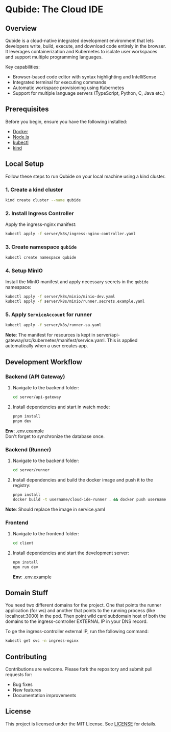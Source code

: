 # Qubide: The Cloud IDE

## Overview

Qubide is a cloud-native integrated development environment that lets developers write, build, execute, and download code entirely in the browser. It leverages containerization and Kubernetes to isolate user workspaces and support multiple programming languages.

Key capabilities:

* Browser-based code editor with syntax highlighting and IntelliSense
* Integrated terminal for executing commands
* Automatic workspace provisioning using Kubernetes
* Support for multiple language servers (TypeScript, Python, C, Java etc.)

## Prerequisites

Before you begin, ensure you have the following installed:

* [Docker](https://www.docker.com/)
* [Node.js](https://nodejs.org/)
* [kubectl](https://kubernetes.io/docs/tasks/tools/)
* [kind](https://kind.sigs.k8s.io/)

## Local Setup

Follow these steps to run Qubide on your local machine using a kind cluster.

### 1. Create a kind cluster

```bash
kind create cluster --name qubide
```

### 2. Install Ingress Controller

Apply the ingress-nginx manifest:

```bash
kubectl apply -f server/k8s/ingress-nginx-controller.yaml
```

### 3. Create namespace `qubide`

```bash
kubectl create namespace qubide
```

### 4. Setup MinIO

Install the MinIO manifest and apply necessary secrets in the `qubide` namespace:

```bash
kubectl apply -f server/k8s/minio/minio-dev.yaml
kubectl apply -f server/k8s/minio/runner.secrets.example.yaml
```

### 5. Apply `ServiceAccount` for runner

```bash
kubectl apply -f server/k8s/runner-sa.yaml
```

**Note**: The manifest for resources is kept in server/api-gateway/src/kubernetes/manifest/service.yaml. This is applied automatically when a user creates app.

## Development Workflow

### Backend (API Gateway)

1. Navigate to the backend folder:

   ```bash
   cd server/api-gateway
   ```
2. Install dependencies and start in watch mode:

   ```bash
   pnpm install
   pnpm dev
   ```
**Env**: .env.example  
Don't forget to synchronize the database once.

### Backend (Runner)

1. Navigate to the backend folder:

   ```bash
   cd server/runner
   ```
2. Install dependencies and build the docker image and push it to the registry:

   ```bash
   pnpm install
   docker build -t username/cloud-ide-runner . && docker push username/cloud-ide-runner
   ```
**Note**: Should replace the image in service.yaml

### Frontend

1. Navigate to the frontend folder:

   ```bash
   cd client
   ```
2. Install dependencies and start the development server:

   ```bash
   npm install
   npm run dev
   ```
   **Env**: .env.example
    
## Domain Stuff

You need two different domains for the project. One that points the runner application (for ws) and another that points to the running process (like localhost:3000) in the pod. 
Then point wild card subdomain host of both the domains to the ingress-controller EXTERNAL IP in your DNS record.  

To ge the ingress-controller external IP, run the following command:

```bash
kubectl get svc -n ingress-nginx
```

## Contributing

Contributions are welcome. Please fork the repository and submit pull requests for:

* Bug fixes
* New features
* Documentation improvements

## License

This project is licensed under the MIT License. See [LICENSE](LICENSE) for details.
